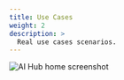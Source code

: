 ```yaml
---
title: Use Cases
weight: 2
description: >
  Real use cases scenarios.
---
```


![AI Hub home screenshot](/aihub/img/home.jpg)
